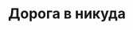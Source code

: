 ---
title: 'Дорога в никуда'
titleEnglish: 'The road to nowhere'
# dateStart: 2020
dateEnd: 2022
images: ['центр_композиции_дорога_в_никуда.jpg']
extra: 'плотная бумага, линер'
size: '10×10 cm'
# size: '29.7 x 42 cm'
# display: false
# text: ''
---